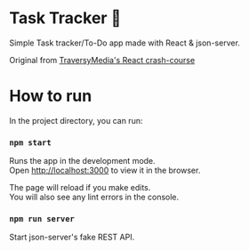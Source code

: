 # Task Tracker 📝

Simple Task tracker/To-Do app made with React & json-server. 

Original from [TraversyMedia's React crash-course](https://www.youtube.com/watch?v=w7ejDZ8SWv8)

# How to run

In the project directory, you can run:

### `npm start`

Runs the app in the development mode.\
Open [http://localhost:3000](http://localhost:3000) to view it in the browser.

The page will reload if you make edits.\
You will also see any lint errors in the console.

### `npm run server`

Start json-server's fake REST API.
